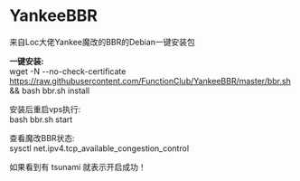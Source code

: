 # YankeeBBR
来自Loc大佬Yankee魔改的BBR的Debian一键安装包

**一键安装:**  
wget -N --no-check-certificate https://raw.githubusercontent.com/FunctionClub/YankeeBBR/master/bbr.sh && bash bbr.sh install

安装后重启vps执行:  
bash bbr.sh start

查看魔改BBR状态:  
sysctl net.ipv4.tcp_available_congestion_control

如果看到有 tsunami 就表示开启成功！

